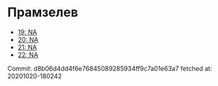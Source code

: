 # Прамзелев
- [19: NA](19.md)
- [20: NA](20.md)
- [21: NA](21.md)
- [22: NA](22.md)

Commit: d8b06d4dd4f6e76845089285934ff9c7a01e63a7
 fetched at: 20201020-180242
